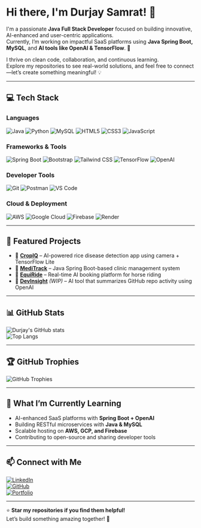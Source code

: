 # Hi there, I'm Durjay Samrat! 👋

I'm a passionate **Java Full Stack Developer** focused on building innovative, AI-enhanced and user-centric applications.  
Currently, I’m working on impactful SaaS platforms using **Java Spring Boot, MySQL**, and **AI tools like OpenAI & TensorFlow**. 🚀

I thrive on clean code, collaboration, and continuous learning.  
Explore my repositories to see real-world solutions, and feel free to connect—let’s create something meaningful! 💡

---

## 💻 Tech Stack  

### **Languages**  
![Java](https://img.shields.io/badge/Java-%23ED8B00?style=for-the-badge&logo=java&logoColor=white)
![Python](https://img.shields.io/badge/Python-%233776AB?style=for-the-badge&logo=python&logoColor=white)
![MySQL](https://img.shields.io/badge/MySQL-%234479A1?style=for-the-badge&logo=mysql&logoColor=white)
![HTML5](https://img.shields.io/badge/HTML5-%23E34F26?style=for-the-badge&logo=html5&logoColor=white)
![CSS3](https://img.shields.io/badge/CSS3-%231572B6?style=for-the-badge&logo=css3&logoColor=white)
![JavaScript](https://img.shields.io/badge/JavaScript-%23F7DF1E?style=for-the-badge&logo=javascript&logoColor=black)

### **Frameworks & Tools**  
![Spring Boot](https://img.shields.io/badge/Spring%20Boot-%236DB33F?style=for-the-badge&logo=spring-boot&logoColor=white)
![Bootstrap](https://img.shields.io/badge/Bootstrap-%237952B3?style=for-the-badge&logo=bootstrap&logoColor=white)
![Tailwind CSS](https://img.shields.io/badge/TailwindCSS-%2338B2AC?style=for-the-badge&logo=tailwind-css&logoColor=white)
![TensorFlow](https://img.shields.io/badge/TensorFlow-%23FF6F00?style=for-the-badge&logo=tensorflow&logoColor=white)
![OpenAI](https://img.shields.io/badge/OpenAI-%23414444?style=for-the-badge&logo=openai&logoColor=white)

### **Developer Tools**  
![Git](https://img.shields.io/badge/Git-%23F05032?style=for-the-badge&logo=git&logoColor=white)
![Postman](https://img.shields.io/badge/Postman-%23FF6C37?style=for-the-badge&logo=postman&logoColor=white)
![VS Code](https://img.shields.io/badge/VS%20Code-%23007ACC?style=for-the-badge&logo=visual-studio-code&logoColor=white)

### **Cloud & Deployment**  
![AWS](https://img.shields.io/badge/AWS-%23232F3E?style=for-the-badge&logo=amazon-aws&logoColor=white)
![Google Cloud](https://img.shields.io/badge/Google%20Cloud-%234285F4?style=for-the-badge&logo=google-cloud&logoColor=white)
![Firebase](https://img.shields.io/badge/Firebase-%23FFCA28?style=for-the-badge&logo=firebase&logoColor=black)
![Render](https://img.shields.io/badge/Render-%2346E3B7?style=for-the-badge&logo=render&logoColor=white)

---

## 📌 Featured Projects

- 🔬 [**CropIQ**](https://github.com/durjaysamrat/CropIQ) – AI-powered rice disease detection app using camera + TensorFlow Lite  
- 🏥 [**MediTrack**](https://github.com/durjaysamrat/MediTrack) – Java Spring Boot-based clinic management system  
- 🐎 [**EquiRide**](https://github.com/durjaysamrat/EquiRide) – Real-time AI booking platform for horse riding  
- 🧠 [**DevInsight**](https://github.com/durjaysamrat/DevInsight) *(WIP)* – AI tool that summarizes GitHub repo activity using OpenAI

---

## 📊 GitHub Stats  

![Durjay's GitHub stats](https://github-readme-stats.vercel.app/api?username=durjaysamrat&show_icons=true&theme=radical)  
![Top Langs](https://github-readme-stats.vercel.app/api/top-langs/?username=durjaysamrat&layout=compact&theme=radical)

---

## 🏆 GitHub Trophies  

![GitHub Trophies](https://github-profile-trophy.vercel.app/?username=durjaysamrat&theme=onedark)

---

## 🌱 What I’m Currently Learning  

- AI-enhanced SaaS platforms with **Spring Boot + OpenAI**  
- Building RESTful microservices with **Java & MySQL**  
- Scalable hosting on **AWS, GCP, and Firebase**  
- Contributing to open-source and sharing developer tools  

---

## 📫 Connect with Me  

[![LinkedIn](https://img.shields.io/badge/LinkedIn-%230077B5?style=for-the-badge&logo=linkedin&logoColor=white)](https://linkedin.com/in/durjaysamrat)  
[![GitHub](https://img.shields.io/badge/GitHub-%23121011?style=for-the-badge&logo=github&logoColor=white)](https://github.com/durjaysamrat)  
[![Portfolio](https://img.shields.io/badge/Portfolio-%23121011?style=for-the-badge&logo=firefox&logoColor=white)](https://durjaysamrat.vercel.app)  

---

⭐ **Star my repositories if you find them helpful!**  
Let’s build something amazing together! 🚀

